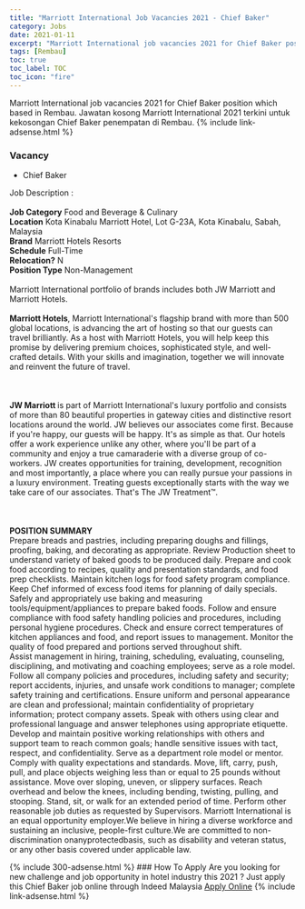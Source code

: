 ```yaml
---
title: "Marriott International Job Vacancies 2021 - Chief Baker" 
category: Jobs 
date: 2021-01-11 
excerpt: "Marriott International job vacancies 2021 for Chief Baker position which based in Rembau. Jawatan kosong Marriott International 2021 terkini untuk kekosongan Chief Baker penempatan di Rembau" 
tags: [Rembau] 
toc: true 
toc_label: TOC 
toc_icon: "fire" 
--- 
```


Marriott International job vacancies 2021 for Chief Baker position which based in Rembau. Jawatan kosong Marriott International 2021 terkini untuk kekosongan Chief Baker penempatan di Rembau. 
{% include link-adsense.html %} 
### Vacancy 
- Chief Baker 
<div><p>Job Description :<br>
<br>
<b>Job Category</b> Food and Beverage &amp; Culinary<br>
<b>Location</b> Kota Kinabalu Marriott Hotel, Lot G-23A, Kota Kinabalu, Sabah, Malaysia
<br>
<b>Brand</b> Marriott Hotels Resorts<br>
<b>Schedule</b> Full-Time<br>
<b>Relocation?</b> N<br>
<b>Position Type</b> Non-Management<br>
<br>
Marriott International portfolio of brands includes both JW Marriott and Marriott Hotels.<br>
<br>
<b>Marriott Hotels</b>, Marriott International's flagship brand with more than 500 global locations, is advancing the art of hosting so that our guests can travel brilliantly. As a host with Marriott Hotels, you will help keep this promise by delivering premium choices, sophisticated style, and well-crafted details. With your skills and imagination, together we will innovate and reinvent the future of travel.<br>
<br>
<br>
<br>
<b>JW Marriott </b>is part of Marriott International's luxury portfolio and consists of more than 80 beautiful properties in gateway cities and distinctive resort locations around the world. JW believes our associates come first. Because if you're happy, our guests will be happy. It's as simple as that. Our hotels offer a work experience unlike any other, where you'll be part of a community and enjoy a true camaraderie with a diverse group of co-workers. JW creates opportunities for training, development, recognition and most importantly, a place where you can really pursue your passions in a luxury environment. Treating guests exceptionally starts with the way we take care of our associates. That's The JW Treatment&#8482;.<br>
<br>
<br>
<br>
<b>POSITION SUMMARY</b>
<br>
Prepare breads and pastries, including preparing doughs and fillings, proofing, baking, and decorating as appropriate. Review Production sheet to understand variety of baked goods to be produced daily. Prepare and cook food according to recipes, quality and presentation standards, and food prep checklists. Maintain kitchen logs for food safety program compliance. Keep Chef informed of excess food items for planning of daily specials. Safely and appropriately use baking and measuring tools/equipment/appliances to prepare baked foods. Follow and ensure compliance with food safety handling policies and procedures, including personal hygiene procedures. Check and ensure correct temperatures of kitchen appliances and food, and report issues to management. Monitor the quality of food prepared and portions served throughout shift.
<br>
Assist management in hiring, training, scheduling, evaluating, counseling, disciplining, and motivating and coaching employees; serve as a role model. Follow all company policies and procedures, including safety and security; report accidents, injuries, and unsafe work conditions to manager; complete safety training and certifications. Ensure uniform and personal appearance are clean and professional; maintain confidentiality of proprietary information; protect company assets. Speak with others using clear and professional language and answer telephones using appropriate etiquette. Develop and maintain positive working relationships with others and support team to reach common goals; handle sensitive issues with tact, respect, and confidentiality. Serve as a department role model or mentor. Comply with quality expectations and standards. Move, lift, carry, push, pull, and place objects weighing less than or equal to 25 pounds without assistance. Move over sloping, uneven, or slippery surfaces. Reach overhead and below the knees, including bending, twisting, pulling, and stooping. Stand, sit, or walk for an extended period of time. Perform other reasonable job duties as requested by Supervisors. Marriott International is an equal opportunity employer.We believe in hiring a diverse workforce and sustaining an inclusive, people-first culture.We are committed to non-discrimination onanyprotectedbasis, such as disability and veteran status, or any other basis covered under applicable law.</p></div> 
{% include 300-adsense.html %} 
### How To Apply 
Are you looking for new challenge and job opportunity in hotel industry this 2021 ?
Just apply this Chief Baker job online through Indeed Malaysia 
<a href="https://malaysia.indeed.com/viewjob?jk=25b5ba46d75ed9c9" class="btn btn--info" target="_blank" rel="nofollow noopenner">Apply Online</a> 
{% include link-adsense.html %} 